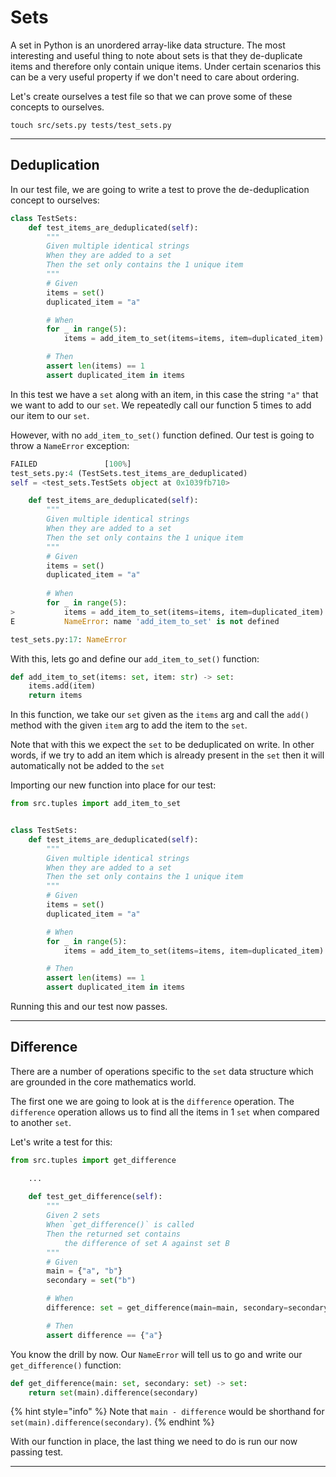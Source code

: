 # Sets

A set in Python is an unordered array-like data structure. The most interesting and useful thing to note about sets is that they de-duplicate items and therefore only contain unique items. Under certain scenarios this can be a very useful property if we don't need to care about ordering.

Let's create ourselves a test file so that we can prove some of these concepts to ourselves.

```
touch src/sets.py tests/test_sets.py
```

***

## Deduplication

In our test file, we are going to write a test to prove the de-deduplication concept to ourselves:

```python
class TestSets:
    def test_items_are_deduplicated(self):
        """
        Given multiple identical strings
        When they are added to a set
        Then the set only contains the 1 unique item
        """
        # Given
        items = set()
        duplicated_item = "a"

        # When
        for _ in range(5):
            items = add_item_to_set(items=items, item=duplicated_item)

        # Then
        assert len(items) == 1
        assert duplicated_item in items

```

In this test we have a `set` along with an item, in this case the string `"a"` that we want to add to our `set`. We repeatedly call our function 5 times to add our item to our `set`.

However, with no `add_item_to_set()` function defined. Our test is going to throw a `NameError` exception:

```python
FAILED               [100%]
test_sets.py:4 (TestSets.test_items_are_deduplicated)
self = <test_sets.TestSets object at 0x1039fb710>

    def test_items_are_deduplicated(self):
        """
        Given multiple identical strings
        When they are added to a set
        Then the set only contains the 1 unique item
        """
        # Given
        items = set()
        duplicated_item = "a"
    
        # When
        for _ in range(5):
>           items = add_item_to_set(items=items, item=duplicated_item)
E           NameError: name 'add_item_to_set' is not defined

test_sets.py:17: NameError
```

With this, lets go and define our `add_item_to_set()` function:

```python
def add_item_to_set(items: set, item: str) -> set:
    items.add(item)
    return items
```

In this function, we take our `set` given as the `items` arg and call the `add()` method with the given `item` arg to add the item to the `set`.

Note that with this we expect the `set` to be deduplicated on write. In other words, if we try to add an item which is already present in the `set` then it will automatically not be added to the `set`

Importing our new function into place for our test:

```python
from src.tuples import add_item_to_set


class TestSets:
    def test_items_are_deduplicated(self):
        """
        Given multiple identical strings
        When they are added to a set
        Then the set only contains the 1 unique item
        """
        # Given
        items = set()
        duplicated_item = "a"

        # When
        for _ in range(5):
            items = add_item_to_set(items=items, item=duplicated_item)

        # Then
        assert len(items) == 1
        assert duplicated_item in items

```

Running this and our test now passes.

***

## Difference

There are a number of operations specific to the `set` data structure which are grounded in the core mathematics world.

The first one we are going to look at is the `difference` operation. The `difference` operation allows us to find all the items in 1 `set` when compared to another `set`.

Let's write a test for this:

```python
from src.tuples import get_difference

    ...
    
    def test_get_difference(self):
        """
        Given 2 sets
        When `get_difference()` is called
        Then the returned set contains 
            the difference of set A against set B
        """
        # Given
        main = {"a", "b"}
        secondary = set("b")

        # When
        difference: set = get_difference(main=main, secondary=secondary)

        # Then
        assert difference == {"a"}
```

You know the drill by now. Our `NameError` will tell us to go and write our `get_difference()` function:

```python
def get_difference(main: set, secondary: set) -> set:
    return set(main).difference(secondary)
```

{% hint style="info" %}
Note that `main - difference` would be shorthand for `set(main).difference(secondary)`.
{% endhint %}

With our function in place, the last thing we need to do is run our now passing test.

***

